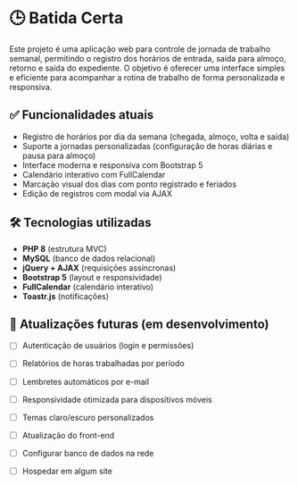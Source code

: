 # 🕒 Batida Certa

Este projeto é uma aplicação web para controle de jornada de trabalho semanal, permitindo o registro dos horários de entrada, saída para almoço, retorno e saída do expediente. O objetivo é oferecer uma interface simples e eficiente para acompanhar a rotina de trabalho de forma personalizada e responsiva.

## ✅ Funcionalidades atuais

- Registro de horários por dia da semana (chegada, almoço, volta e saída)
- Suporte a jornadas personalizadas (configuração de horas diárias e pausa para almoço)
- Interface moderna e responsiva com Bootstrap 5
- Calendário interativo com FullCalendar
- Marcação visual dos dias com ponto registrado e feriados
- Edição de registros com modal via AJAX

## 🛠 Tecnologias utilizadas

- **PHP 8** (estrutura MVC)
- **MySQL** (banco de dados relacional)
- **jQuery + AJAX** (requisições assíncronas)
- **Bootstrap 5** (layout e responsividade)
- **FullCalendar** (calendário interativo)
- **Toastr.js** (notificações)

## 📌 Atualizações futuras (em desenvolvimento)

- [ ] Autenticação de usuários (login e permissões)
- [ ] Relatórios de horas trabalhadas por período
- [ ] Lembretes automáticos por e-mail
- [ ] Responsividade otimizada para dispositivos móveis
- [ ] Temas claro/escuro personalizados
- [ ] Atualização do front-end
- [ ] Configurar banco de dados na rede
- [ ] Hospedar em algum site

